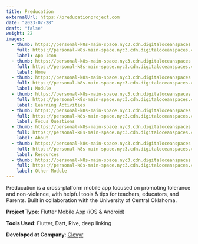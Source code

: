 ```yaml
---
title: Preducation
externalUrl: https://preducationproject.com
date: "2023-07-28"
draft: "false"
weight: 22
images:
  - thumb: https://personal-k8s-main-space.nyc3.cdn.digitaloceanspaces.com/thecodeboss.dev/projects/preducation/thumbnail/1-icon.jpeg
    full: https://personal-k8s-main-space.nyc3.cdn.digitaloceanspaces.com/thecodeboss.dev/projects/preducation/full/1-icon.jpeg
    label: App Icon
  - thumb: https://personal-k8s-main-space.nyc3.cdn.digitaloceanspaces.com/thecodeboss.dev/projects/preducation/thumbnail/2-home.jpeg
    full: https://personal-k8s-main-space.nyc3.cdn.digitaloceanspaces.com/thecodeboss.dev/projects/preducation/full/2-home.jpeg
    label: Home
  - thumb: https://personal-k8s-main-space.nyc3.cdn.digitaloceanspaces.com/thecodeboss.dev/projects/preducation/thumbnail/3-module.jpeg
    full: https://personal-k8s-main-space.nyc3.cdn.digitaloceanspaces.com/thecodeboss.dev/projects/preducation/full/3-module.jpeg
    label: Module
  - thumb: https://personal-k8s-main-space.nyc3.cdn.digitaloceanspaces.com/thecodeboss.dev/projects/preducation/thumbnail/4-learning-objectives.jpeg
    full: https://personal-k8s-main-space.nyc3.cdn.digitaloceanspaces.com/thecodeboss.dev/projects/preducation/full/4-learning-objectives.jpeg
    label: Learning Activities
  - thumb: https://personal-k8s-main-space.nyc3.cdn.digitaloceanspaces.com/thecodeboss.dev/projects/preducation/thumbnail/5-focus-questions.jpeg
    full: https://personal-k8s-main-space.nyc3.cdn.digitaloceanspaces.com/thecodeboss.dev/projects/preducation/full/5-focus-questions.jpeg
    label: Focus Questions
  - thumb: https://personal-k8s-main-space.nyc3.cdn.digitaloceanspaces.com/thecodeboss.dev/projects/preducation/thumbnail/6-about.jpeg
    full: https://personal-k8s-main-space.nyc3.cdn.digitaloceanspaces.com/thecodeboss.dev/projects/preducation/full/6-about.jpeg
    label: About
  - thumb: https://personal-k8s-main-space.nyc3.cdn.digitaloceanspaces.com/thecodeboss.dev/projects/preducation/thumbnail/7-resources.jpeg
    full: https://personal-k8s-main-space.nyc3.cdn.digitaloceanspaces.com/thecodeboss.dev/projects/preducation/full/7-resources.jpeg
    label: Resources
  - thumb: https://personal-k8s-main-space.nyc3.cdn.digitaloceanspaces.com/thecodeboss.dev/projects/preducation/thumbnail/8-other-module.jpeg
    full: https://personal-k8s-main-space.nyc3.cdn.digitaloceanspaces.com/thecodeboss.dev/projects/preducation/full/8-other-module.jpeg
    label: Other Module
---
```

Preducation is a cross-platform mobile app focused on promoting tolerance and non-violence,
with helpful tools & tips for teachers, educators, and Parents. Built in
collaboration with the University of Central Oklahoma.

**Project Type**: Flutter Mobile App (iOS & Android)

**Tools Used**: Flutter, Dart, Rive, deep linking

**Developed at Company**: [Clevyr](https://clevyr.com)
